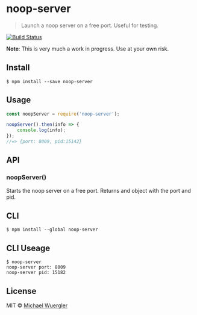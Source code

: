 # noop-server 

> Launch a noop server on a free port. Useful for testing.

[![Build Status](https://travis-ci.org/radiovisual/noop-server.svg?branch=master)](https://travis-ci.org/radiovisual/noop-server)

**Note**: This is very much a work in progress. Use at your own risk.

## Install

```
$ npm install --save noop-server
```


## Usage

```js
const noopServer = require('noop-server');

noopServer().then(info => {
    console.log(info);
});
//=> {port: 8009, pid:15142}
```


## API

### noopServer()

Starts the noop server on a free port. Returns and object with the port and pid.

## CLI

```
$ npm install --global noop-server
```

## CLI Useage
```
$ noop-server 
noop-server port: 8009
noop-server pid: 15182
```

## License

MIT © [Michael Wuergler](http://numetriclabs.com)
